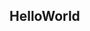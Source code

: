 ## HelloWorld

<!--
**boyamie/boyamie** is a ✨ _special_ ✨ repository because its `README.md` (this file) appears on your GitHub profile.

- 🔭 I’m currently working on ComputerVisionLab
- 🌱 I’m currently learning ComputerVision, MachineLearning, DeepLearning, Problem Solving
- 👯 I’m looking to collaborate on Animation
